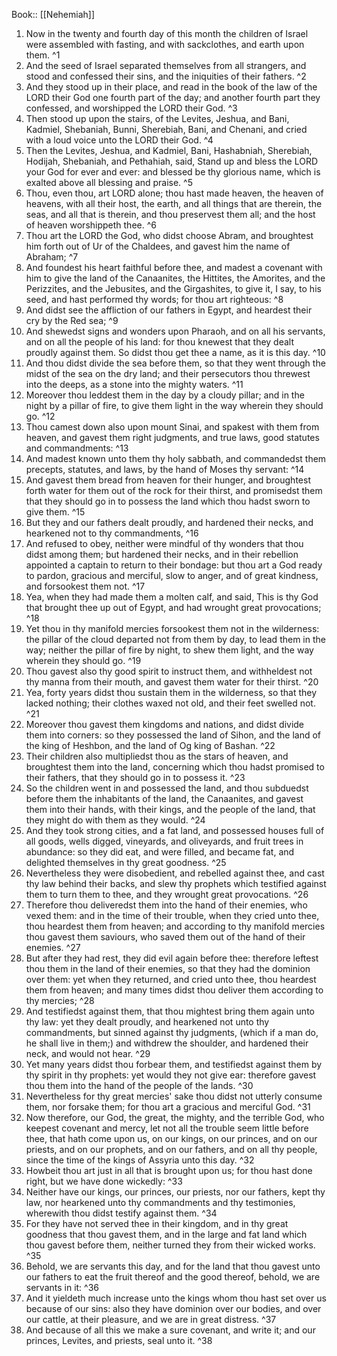  Book:: [[Nehemiah]]
 1. Now in the twenty and fourth day of this month the children of Israel were assembled with fasting, and with sackclothes, and earth upon them. ^1
 2. And the seed of Israel separated themselves from all strangers, and stood and confessed their sins, and the iniquities of their fathers. ^2
 3. And they stood up in their place, and read in the book of the law of the LORD their God one fourth part of the day; and another fourth part they confessed, and worshipped the LORD their God. ^3
 4. Then stood up upon the stairs, of the Levites, Jeshua, and Bani, Kadmiel, Shebaniah, Bunni, Sherebiah, Bani, and Chenani, and cried with a loud voice unto the LORD their God. ^4
 5. Then the Levites, Jeshua, and Kadmiel, Bani, Hashabniah, Sherebiah, Hodijah, Shebaniah, and Pethahiah, said, Stand up and bless the LORD your God for ever and ever: and blessed be thy glorious name, which is exalted above all blessing and praise. ^5
 6. Thou, even thou, art LORD alone; thou hast made heaven, the heaven of heavens, with all their host, the earth, and all things that are therein, the seas, and all that is therein, and thou preservest them all; and the host of heaven worshippeth thee. ^6
 7. Thou art the LORD the God, who didst choose Abram, and broughtest him forth out of Ur of the Chaldees, and gavest him the name of Abraham; ^7
 8. And foundest his heart faithful before thee, and madest a covenant with him to give the land of the Canaanites, the Hittites, the Amorites, and the Perizzites, and the Jebusites, and the Girgashites, to give it, I say, to his seed, and hast performed thy words; for thou art righteous: ^8
 9. And didst see the affliction of our fathers in Egypt, and heardest their cry by the Red sea; ^9
 10. And shewedst signs and wonders upon Pharaoh, and on all his servants, and on all the people of his land: for thou knewest that they dealt proudly against them. So didst thou get thee a name, as it is this day. ^10
 11. And thou didst divide the sea before them, so that they went through the midst of the sea on the dry land; and their persecutors thou threwest into the deeps, as a stone into the mighty waters. ^11
 12. Moreover thou leddest them in the day by a cloudy pillar; and in the night by a pillar of fire, to give them light in the way wherein they should go. ^12
 13. Thou camest down also upon mount Sinai, and spakest with them from heaven, and gavest them right judgments, and true laws, good statutes and commandments: ^13
 14. And madest known unto them thy holy sabbath, and commandedst them precepts, statutes, and laws, by the hand of Moses thy servant: ^14
 15. And gavest them bread from heaven for their hunger, and broughtest forth water for them out of the rock for their thirst, and promisedst them that they should go in to possess the land which thou hadst sworn to give them. ^15
 16. But they and our fathers dealt proudly, and hardened their necks, and hearkened not to thy commandments, ^16
 17. And refused to obey, neither were mindful of thy wonders that thou didst among them; but hardened their necks, and in their rebellion appointed a captain to return to their bondage: but thou art a God ready to pardon, gracious and merciful, slow to anger, and of great kindness, and forsookest them not. ^17
 18. Yea, when they had made them a molten calf, and said, This is thy God that brought thee up out of Egypt, and had wrought great provocations; ^18
 19. Yet thou in thy manifold mercies forsookest them not in the wilderness: the pillar of the cloud departed not from them by day, to lead them in the way; neither the pillar of fire by night, to shew them light, and the way wherein they should go. ^19
 20. Thou gavest also thy good spirit to instruct them, and withheldest not thy manna from their mouth, and gavest them water for their thirst. ^20
 21. Yea, forty years didst thou sustain them in the wilderness, so that they lacked nothing; their clothes waxed not old, and their feet swelled not. ^21
 22. Moreover thou gavest them kingdoms and nations, and didst divide them into corners: so they possessed the land of Sihon, and the land of the king of Heshbon, and the land of Og king of Bashan. ^22
 23. Their children also multipliedst thou as the stars of heaven, and broughtest them into the land, concerning which thou hadst promised to their fathers, that they should go in to possess it. ^23
 24. So the children went in and possessed the land, and thou subduedst before them the inhabitants of the land, the Canaanites, and gavest them into their hands, with their kings, and the people of the land, that they might do with them as they would. ^24
 25. And they took strong cities, and a fat land, and possessed houses full of all goods, wells digged, vineyards, and oliveyards, and fruit trees in abundance: so they did eat, and were filled, and became fat, and delighted themselves in thy great goodness. ^25
 26. Nevertheless they were disobedient, and rebelled against thee, and cast thy law behind their backs, and slew thy prophets which testified against them to turn them to thee, and they wrought great provocations. ^26
 27. Therefore thou deliveredst them into the hand of their enemies, who vexed them: and in the time of their trouble, when they cried unto thee, thou heardest them from heaven; and according to thy manifold mercies thou gavest them saviours, who saved them out of the hand of their enemies. ^27
 28. But after they had rest, they did evil again before thee: therefore leftest thou them in the land of their enemies, so that they had the dominion over them: yet when they returned, and cried unto thee, thou heardest them from heaven; and many times didst thou deliver them according to thy mercies; ^28
 29. And testifiedst against them, that thou mightest bring them again unto thy law: yet they dealt proudly, and hearkened not unto thy commandments, but sinned against thy judgments, (which if a man do, he shall live in them;) and withdrew the shoulder, and hardened their neck, and would not hear. ^29
 30. Yet many years didst thou forbear them, and testifiedst against them by thy spirit in thy prophets: yet would they not give ear: therefore gavest thou them into the hand of the people of the lands. ^30
 31. Nevertheless for thy great mercies' sake thou didst not utterly consume them, nor forsake them; for thou art a gracious and merciful God. ^31
 32. Now therefore, our God, the great, the mighty, and the terrible God, who keepest covenant and mercy, let not all the trouble seem little before thee, that hath come upon us, on our kings, on our princes, and on our priests, and on our prophets, and on our fathers, and on all thy people, since the time of the kings of Assyria unto this day. ^32
 33. Howbeit thou art just in all that is brought upon us; for thou hast done right, but we have done wickedly: ^33
 34. Neither have our kings, our princes, our priests, nor our fathers, kept thy law, nor hearkened unto thy commandments and thy testimonies, wherewith thou didst testify against them. ^34
 35. For they have not served thee in their kingdom, and in thy great goodness that thou gavest them, and in the large and fat land which thou gavest before them, neither turned they from their wicked works. ^35
 36. Behold, we are servants this day, and for the land that thou gavest unto our fathers to eat the fruit thereof and the good thereof, behold, we are servants in it: ^36
 37. And it yieldeth much increase unto the kings whom thou hast set over us because of our sins: also they have dominion over our bodies, and over our cattle, at their pleasure, and we are in great distress. ^37
 38. And because of all this we make a sure covenant, and write it; and our princes, Levites, and priests, seal unto it. ^38
